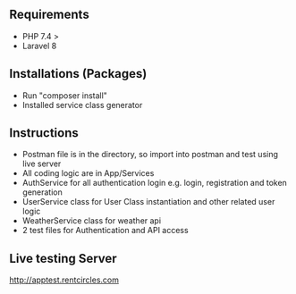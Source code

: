## Requirements
- PHP 7.4 >
- Laravel 8

## Installations (Packages)
- Run "composer install"
- Installed service class generator

## Instructions
- Postman file is in the directory, so import into postman and test using live server
- All coding logic are in App/Services
- AuthService for all authentication login e.g. login, registration and token generation
- UserService class for User Class instantiation and other related user logic
- WeatherService class for weather api
- 2 test files for Authentication and API access

## Live testing Server
http://apptest.rentcircles.com
